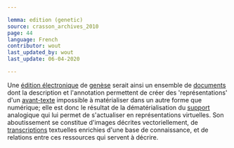 ```yaml
---

lemma: edition (genetic)
source: crasson_archives_2010
page: 44
language: French
contributor: wout
last_updated_by: wout
last_update: 06-04-2020

---
```


Une [édition électronique](editionDigital.html) de [genèse](genesis.html) serait ainsi un ensemble de [documents](document.html) dont la description et l'annotation permettent de créer des 'représentations' d'un [avant-texte](avantTexte) impossible à matérialiser dans un autre forme que numérique; elle est donc le résultat de la dématérialisation du [support](textCarrier.html) analogique qui lui permet de s'actualiser en représentations virtuelles. Son aboutissement se constitue d'images décrites vectoriellement, de [transcriptions](transcription.html) textuelles enrichies d'une base de connaissance, et de relations entre ces ressources qui servent à décrire.
